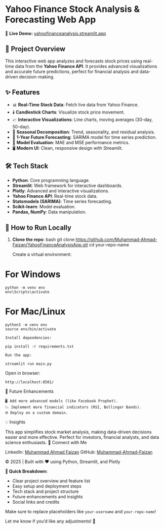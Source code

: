 # Yahoo Finance Stock Analysis & Forecasting Web App

🚀 **Live Demo:** [yahoofinanceanalysis.streamlit.app](https://yahoofinanceanalysis.streamlit.app/)

## 📝 Project Overview
This interactive web app analyzes and forecasts stock prices using real-time data from the **Yahoo Finance API**. It provides advanced visualizations and accurate future predictions, perfect for financial analysis and data-driven decision-making.

## ✨ Features
- 📊 **Real-Time Stock Data**: Fetch live data from Yahoo Finance.
- 🕯️ **Candlestick Charts**: Visualize stock price movement.
- 📈 **Interactive Visualizations**: Line charts, moving averages (30-day, 50-day).
- 🌊 **Seasonal Decomposition**: Trend, seasonality, and residual analysis.
- 🔮 **1-Year Future Forecasting**: SARIMA model for time series prediction.
- 🧠 **Model Evaluation**: MAE and MSE performance metrics.
- 🖥️ **Modern UI**: Clean, responsive design with Streamlit.

## 🛠️ Tech Stack
- **Python**: Core programming language.
- **Streamlit**: Web framework for interactive dashboards.
- **Plotly**: Advanced and interactive visualizations.
- **Yahoo Finance API**: Real-time stock data.
- **Statsmodels (SARIMA)**: Time series forecasting.
- **Scikit-learn**: Model evaluation.
- **Pandas, NumPy**: Data manipulation.

## 🚀 How to Run Locally
1. **Clone the repo**:
    bash
    git clone https://github.com/Muhammad-Ahmad-Faizan/YahooFinanceAnalysisApp.git
cd your-repo-name

    Create a virtual environment:

# For Windows
    python -m venv env
    env\Scripts\activate

# For Mac/Linux
    python3 -m venv env
    source env/bin/activate

    Install dependencies:

    pip install -r requirements.txt

    Run the app:

    streamlit run main.py

Open in browser:

    http://localhost:8501/

🧠 Future Enhancements

    🖥️ Add more advanced models (like Facebook Prophet).
    📉 Implement more financial indicators (RSI, Bollinger Bands).
    🌐 Deploy on a custom domain.

💡 Insights

This app simplifies stock market analysis, making data-driven decisions easier and more effective. Perfect for investors, financial analysts, and data science enthusiasts.
🤝 Connect with Me

LinkedIn: [Muhammad Ahmad Faizan](https://www.linkedin.com/in/muhammad-ahmad-faizan/)
GitHub: [Muhammad-Ahmad-Faizan](https://github.com/Muhammad-Ahmad-Faizan)

© 2025 | Built with ❤️ using Python, Streamlit, and Plotly


**📝 Quick Breakdown:**  
- Clear project overview and feature list  
- Easy setup and deployment steps  
- Tech stack and project structure  
- Future enhancements and insights  
- Social links and credits  

Make sure to replace placeholders like `your-username` and `your-repo-name`!  

Let me know if you’d like any adjustments! 🚀  


